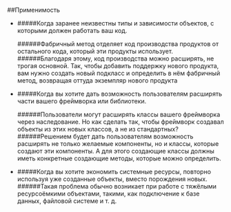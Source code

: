 ##Применимость

- #####Когда заранее неизвестны типы и зависимости объектов, с которыми должен работать ваш код.

  ######Фабричный метод отделяет код производства продуктов от остального кода, который эти продукты использует.
  ######Благодаря этому, код производства можно расширять, не трогая основной. Так, чтобы добавить поддержку нового продукта, вам нужно создать новый подкласс и определить в нём фабричный метод, возвращая оттуда экземпляр нового продукта

- #####Когда вы хотите дать возможность пользователям расширять части вашего фреймворка или библиотеки.

  ######Пользователи могут расширять классы вашего фреймворка через наследование. Но как сделать так, чтобы фреймворк создавал объекты из этих новых классов, а не из стандартных?
  ######Решением будет дать пользователям возможность расширять не только желаемые компоненты, но и классы, которые создают эти компоненты. А для этого создающие классы должны иметь конкретные создающие методы, которые можно определить.
- #####Когда вы хотите экономить системные ресурсы, повторно используя уже созданные объекты, вместо порождения новых.
  ######Такая проблема обычно возникает при работе с тяжёлыми ресурсоёмкими объектами, такими, как подключение к базе данных, файловой системе и т. д.